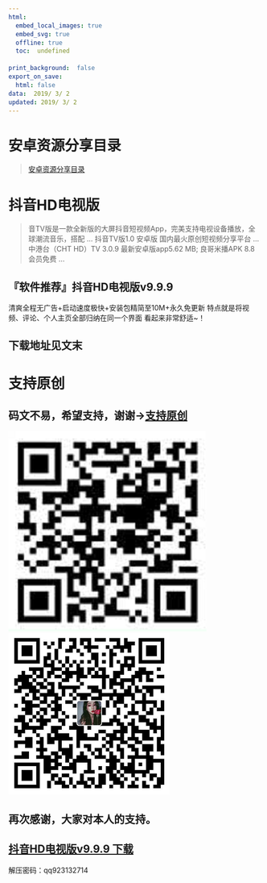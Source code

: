 ```yaml
---
html:
  embed_local_images: true
  embed_svg: true
  offline: true
  toc:  undefined

print_background:  false
export_on_save:
  html: false
data:  2019/ 3/ 2
updated: 2019/ 3/ 2
---
```


# 安卓资源分享目录

> [安卓资源分享目录](https://blog.csdn.net/qq923132714/article/details/83059823 "安卓资源分享目录")


# 抖音HD电视版

> 音TV版是一款全新版的大屏抖音短视频App，完美支持电视设备播放，全球潮流音乐，搭配 ... 抖音TV版1.0 安卓版 国内最火原创短视频分享平台 ... 中港台（CHT HD）TV 3.0.9 最新安卓版app5.62 MB; 良哥米播APK 8.8 会员免费 ...

## 『软件推荐』抖音HD电视版v9.9.9

清爽全程无广告+启动速度极快+安装包精简至10M+永久免更新 特点就是将视频、评论、个人主页全部归纳在同一个界面 看起来非常舒适~！

## 下载地址见文末

# 支持原创
## 码文不易，希望支持，谢谢->**[支持原创](http://blog.csdn.net/qq923132714/article/details/79399145)**
![微信支付](https://raw.githubusercontent.com/923132714/my_picture/master/blog/support/weixin.png)![微信支付](https://raw.githubusercontent.com/923132714/my_picture/master/blog/support/支付宝.png)
## 再次感谢，大家对本人的支持。



## [抖音HD电视版v9.9.9 下载](http://u16848854.ctfile.net/fs/16848854-344333307 "抖音HD电视版v9.9.9 下载")

解压密码：qq923132714

